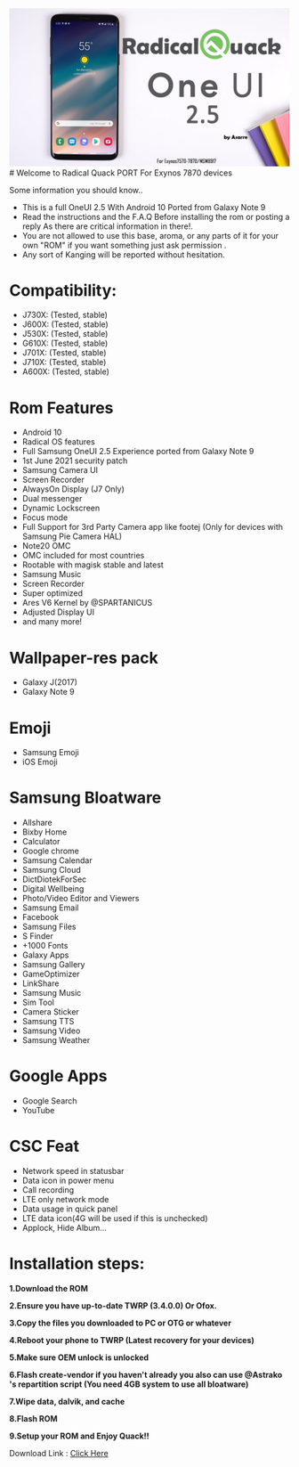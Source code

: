 <img src="img/One-UI-2-5.png">
# Welcome to Radical Quack PORT For Exynos 7870 devices​

Some information you should know..
- This is a full OneUI 2.5 With Android 10 Ported from Galaxy Note 9
- Read the instructions and the F.A.Q Before installing the rom or posting a reply As there are critical information in there!.
- You are not allowed to use this base, aroma, or any parts of it for your own "ROM" if you want something just ask permission .
- Any sort of Kanging will be reported without hesitation.

# Compatibility:
- J730X: (Tested, stable)
- J600X: (Tested, stable)
- J530X: (Tested, stable)
- G610X: (Tested, stable)
- J701X: (Tested, stable)
- J710X: (Tested, stable)
- A600X: (Tested, stable)
 
 # Rom Features
- Android 10
- Radical OS features
- Full Samsung OneUI 2.5 Experience ported from Galaxy Note 9
- 1st June 2021 security patch
- Samsung Camera UI
- Screen Recorder
- AlwaysOn Display (J7 Only)
- Dual messenger
- Dynamic Lockscreen
- Focus mode
- Full Support for 3rd Party Camera app like footej (Only for devices with Samsung Pie Camera HAL)
- Note20 OMC
- OMC included for most countries
- Rootable with magisk stable and latest
- Samsung Music
- Screen Recorder
- Super optimized
- Ares V6 Kernel by @SPARTANICUS
- Adjusted Display UI
- and many more!

# Wallpaper-res pack
- Galaxy J(2017)
- Galaxy Note 9
# Emoji
- Samsung Emoji
- iOS Emoji

# Samsung Bloatware
- Allshare  
- Bixby Home
- Calculator
- Google chrome
- Samsung Calendar
- Samsung Cloud
- DictDiotekForSec
- Digital Wellbeing
- Photo/Video Editor and Viewers
- Samsung Email
- Facebook
- Samsung Files
- S Finder
- +1000 Fonts
- Galaxy Apps
- Samsung Gallery
- GameOptimizer
- LinkShare
- Samsung Music
- Sim Tool
- Camera Sticker
- Samsung TTS
- Samsung Video
- Samsung Weather

# Google Apps
- Google Search
- YouTube

# CSC Feat
- Network speed in statusbar
- Data icon in power menu
- Call recording
- LTE only network mode
- Data usage in quick panel
- LTE data icon(4G will be used if this is unchecked)
- Applock, Hide Album...

# Installation steps:

__1.Download the ROM__

__2.Ensure you have up-to-date TWRP (3.4.0.0) Or Ofox.__

__3.Copy the files you downloaded to PC or OTG or whatever__

__4.Reboot your phone to TWRP (Latest recovery for your devices)__

__5.Make sure OEM unlock is unlocked__

__6.Flash create-vendor if you haven't already you also can use @Astrako 's repartition script (You need 4GB system to use all bloatware)__

__7.Wipe data, dalvik, and cache__

__8.Flash ROM__

__9.Setup your ROM and Enjoy Quack!!__

Download Link : [Click Here](https://drive.google.com/file/d/1LWqzON2DVkIwO0hveoVi30FDD4cNTbX5/view?usp=sharing)
